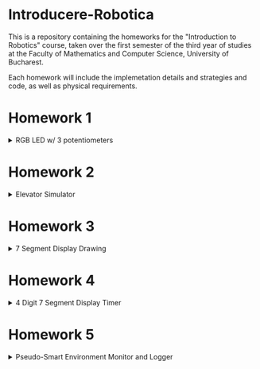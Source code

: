 # Introducere-Robotica

This is a repository containing the homeworks for the "Introduction to Robotics" course, taken over the first semester of the third year of studies at the Faculty of Mathematics and Computer Science, University of Bucharest.

Each homework will include the implemetation details and strategies and code, as well as physical requirements.

# Homework 1
<details>
<summary>
RGB LED w/ 3 potentiometers
</summary>
The task for this homework is to use an Arduino Board to read the analog values from three potentiometers and transmit them over the analog output pins to our RGB LED. 
Each potentiometer is associated with one of the colors.

Physical requirements:
  - Arduino Board
  - Breadboard
  - Potentiometer x3
  - RGB LED
  - 330 Ohm Resistor x3
  - Wires

![Circuit1](Homework1/Robo_H1_RGB.jpg)
![Circuit2](Homework1/Robo_H1_RGB_2.jpg)

Link to the video showcasing the functionality: https://youtu.be/310TrTj0omM

</details>

# Homework 2
<details>
<summary>
Elevator Simulator
</summary>
The task for this homework is to use an Arduino Board to simulate an elevator. The elevator has and 3 buttons and three LEDs, representing the three floors. The elevator can be called from any floor and it will move to it. A buzzer is used to emmit sounds that represent the movement of the elevator, as well as the opening and closing of the doors. Another LED is used to show the state of the elevator.

Physical requirements:
  - Arduino Board
  - Breadboard
  - Button x3
  - LED x4
  - Buzzer
  - 330 Ohm Resistor for LED x4
  - 10k Ohm Resistor for pull-down button x3
  - 10 Ohm Resistor for lower volume buzzer sound
  - Wires

![Circuit2](Homework2/Robo_H2_Elevator.jpg)

Link to the video showcasing the functionality: https://youtu.be/mrRqRWHTR4w

</details>


# Homework 3
<details>
<summary>
7 Segment Display Drawing
</summary>
The task for this homework is to use an Arduino Board and a joystick to draw on a 7 Segment Display. The joystick is used to move from one segment to another, and the switch is used for selecting the segment and leaving it lit, even after moving onto another or for deselecting it. Keeping the switch pressed will clear the display.

Physical requirements:
  - Arduino Board
  - Breadboard
  - Joystick
  - 7 Segment Display
  - 330 Ohm Resistor for segments x8
  - Wires

![Circuit1](Homework3/7segm_drawing.jpg)
![Circuit2](Homework3/7segm_drawing_1.jpg)

Link to the video showcasing the functionality: https://youtu.be/K0G9w6SNDi8

</details>


# Homework 4
<details>
<summary>
4 Digit 7 Segment Display Timer
</summary>
The task for this homework is to use an Arduino Board and a 4 digit 7 segment display to create a timer with a precision of one tenth of a second. We have three buttons, one for start/pause, one for reset and one for lap. The timer will start counting when the start button is pressed, and it will stop when the start button is pressed again. The reset button will reset the timer to 0, and the lap button will save up to 4 separate lap times, which can be seen by pressing the lap button again, once the timer is paused.

The physical build leads to the buttons being very noisy, so i had to implement some debouncing for all the functions in each of them. When checking the Serial debugging messages, we can see that the funcionality is correct, but the noisiness of the buttons leads to some unwanteed behaviour(entering other functions when pressing a button).

Physical requirements:
  - Arduino Board
  - Breadboard
  - 4 Digit 7 Segment Display
  - Button x3
  - 10 kOhm Resistor for pull-down button x3
  - 330 Ohm Resistor for segments x8
  - 74hc595 Shift Register
  - Wires

![Circuit1](Homework4/4digit_timer.jpg)

Link to the video showcasing the functionality: https://youtu.be/OoD-L4Js9JM

</details>


# Homework 5
<details>
<summary>
Pseudo-Smart Environment Monitor and Logger
</summary>

The task for this homework is to use an Arduino Board, a light sensor and a distance one to make an interactive environment monitor. The light sensor will be used to detect the light intensity in the room, and the distance sensor will be used to detect the distance to the closest object in front of it. The user has access to multiple menus and submenus that allow them to modify settings, such as the threshold for the measurings, the sampling interval, and writing to memory or resetting the taken measurments.

Physical requirements:
  - Arduino Board
  - Breadboard
  - LDR Sensor
  - Ultrasonic Distance Sensor
  - RGB LED
  - Potentiometer x3
  - 10 kOhm Resistor for pull-down
  - 330 Ohm Resistor for RGB LED
  - Wires

</details>